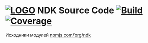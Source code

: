 # [![LOGO][logo22]][home_org] NDK Source Code [![Build][ts_badge]][ts_home] [![Coverage][coveralls_badge]][coveralls_home]

Исходники модулей [npmjs.com/org/ndk](https://www.npmjs.com/org/ndk)

[logo22]: https://raw.githubusercontent.com/nd-toolkit/ndk-project/master/src/logo22.png

[home_org]: https://github.com/nd-toolkit

[ts_badge]: https://travis-ci.com/nd-toolkit/source-code.svg?branch=master

[ts_home]: https://travis-ci.com/nd-toolkit/source-code

[coveralls_badge]: https://coveralls.io/repos/github/nd-toolkit/source-code/badge.svg?branch=master

[coveralls_home]: https://coveralls.io/github/nd-toolkit/source-code?branch=master
